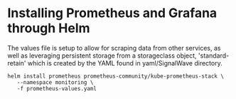 # Installing Prometheus and Grafana through Helm

The values file is setup to allow for scraping data from other services, as well as leveraging persistent storage from a storageclass object, 'standard-retain' which is created by the YAML found in yaml/SignalWave directory.

```
helm install prometheus prometheus-community/kube-prometheus-stack \
   --namespace monitoring \
   -f prometheus-values.yaml
```